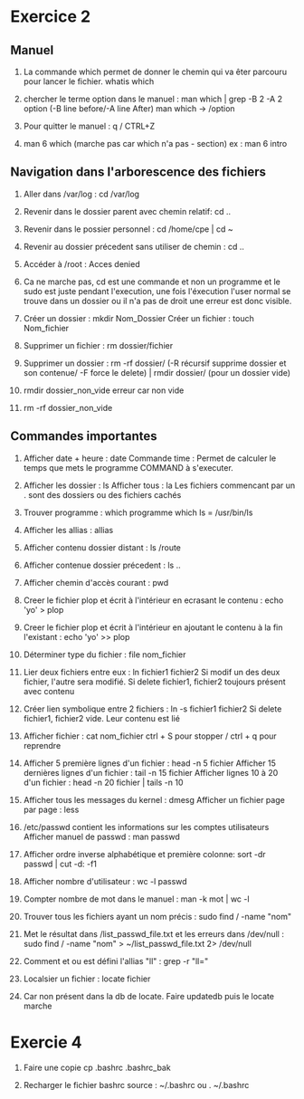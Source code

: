 
# Exercice 2

## Manuel

1. 	La commande which permet de donner le chemin qui va êter parcouru pour lancer le fichier. whatis which 

2. 	chercher le terme option dans le manuel : man which | grep -B 2 -A 2 option (-B line before/-A line After)
	man which -> /option

3. 	Pour quitter le manuel : q / CTRL+Z

4. man 6 which (marche pas car which n'a pas - section)
   ex : man 6 intro

## Navigation dans l'arborescence des fichiers

1. 	Aller dans /var/log : cd /var/log

2. 	Revenir dans le dossier parent avec chemin relatif: cd ..

3. 	Revenir dans le possier personnel : cd /home/cpe	|	cd ~

4. 	Revenir au dossier précedent sans utiliser de chemin : cd ..

5. 	Accéder à /root : Acces denied

6. 	Ca ne marche pas, cd est une commande et non un programme et le sudo est juste pendant l'execution, une fois l'éxecution l'user normal se trouve dans un dossier ou il n'a pas de droit
une erreur est donc visible.

7. 	Créer un dossier : mkdir Nom_Dossier
	Créer un fichier : touch Nom_fichier
   
8. 	Supprimer un fichier : rm dossier/fichier

9. 	Supprimer un dossier : rm -rf dossier/ (-R récursif supprime dossier et son contenue/ -F force le delete) | rmdir dossier/ (pour un dossier vide)

10. rmdir dossier_non_vide erreur car non vide

11. rm -rf dossier_non_vide

## Commandes importantes

	
1. 	Afficher date + heure : date
	Commande time : Permet de calculer le temps que mets le programme COMMAND à s'executer.
	
2.	Afficher les dossier : ls
	Afficher tous : la
	Les fichiers commencant par un . sont des dossiers ou des fichiers cachés
	
3. 	Trouver programme : which programme
	which ls = /usr/bin/ls
	
4. 	Afficher les allias : allias

5.	Afficher contenu dossier distant : ls /route

6. 	Afficher contenue dossier précedent : ls ..

7.	Afficher chemin d'accès courant : pwd

8.	Creer le fichier plop et écrit à l'intérieur en ecrasant le contenu : echo 'yo' > plop

9.	Creer le fichier plop et écrit à l'intérieur en ajoutant le contenu à la fin l'existant : echo 'yo' >> plop

10. Déterminer type du fichier : file nom_fichier

11.	Lier deux fichiers entre eux : ln fichier1 fichier2
	Si modif un des deux fichier, l'autre sera modifié. Si delete fichier1, fichier2 toujours présent avec contenu
	
12.	Créer lien symbolique entre 2 fichiers : ln -s fichier1 fichier2
	Si delete fichier1, fichier2 vide. Leur contenu est lié
	
13.	Afficher fichier : cat nom_fichier 
	ctrl + S pour stopper / ctrl + q pour reprendre

14.	Afficher 5 première lignes d'un fichier : head -n 5 fichier
	Afficher 15 dernières lignes d'un fichier : tail -n 15 fichier
	Afficher lignes 10 à 20 d'un fichier : head -n 20 fichier | tails -n 10
	
15.	Afficher tous les messages du kernel : dmesg
	Afficher un fichier page par page : less

16.	/etc/passwd contient les informations sur les comptes utilisateurs
	Afficher manuel de passwd : man passwd
	
17.	Afficher ordre inverse alphabétique et première colonne: sort -dr passwd | cut -d: -f1

18.	Afficher nombre d'utilisateur : wc -l passwd

19.	Compter nombre de mot dans le manuel : man -k mot | wc -l

20.	Trouver tous les fichiers ayant un nom précis : sudo find / -name "nom" 

21.	Met le résultat dans /list_passwd_file.txt et les erreurs dans /dev/null : sudo find / -name "nom" > ~/list_passwd_file.txt 2> /dev/null

22.	Comment et ou est défini l'allias "ll" : grep -r "ll="

23.	Localsier un fichier : locate fichier

24.	Car non présent dans la db de locate. Faire updatedb puis le locate marche

# Exercie 4

1. Faire une copie cp .bashrc .bashrc_bak

3. Recharger le fichier bashrc source : ~/.bashrc ou . ~/.bashrc 
